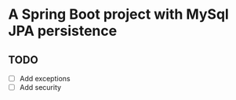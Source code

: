 # A Spring Boot project with MySql JPA persistence

## TODO
- [ ] Add exceptions
- [ ] Add security
